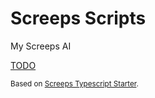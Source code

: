 # Screeps Scripts

My Screeps AI

[TODO](TODO.md)

<sub>Based on [Screeps Typescript Starter](https://github.com/screepers/screeps-typescript-starter).</sub>
